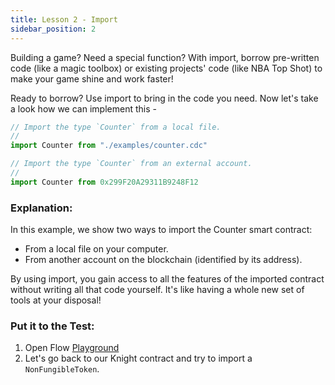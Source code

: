 ```yaml
---
title: Lesson 2 - Import
sidebar_position: 2
---
```


Building a game? Need a special function? With import, borrow pre-written code (like a magic toolbox) or existing projects' code (like NBA Top Shot) to make your game shine and work faster!

Ready to borrow? Use import to bring in the code you need. Now let's take a look how we can implement this -

```jsx
// Import the type `Counter` from a local file.
//
import Counter from "./examples/counter.cdc"

// Import the type `Counter` from an external account.
//
import Counter from 0x299F20A29311B9248F12

```

### **Explanation:**

In this example, we show two ways to import the Counter smart contract:

- From a local file on your computer.
- From another account on the blockchain (identified by its address).

By using import, you gain access to all the features of the imported contract without writing all that code yourself. It's like having a whole new set of tools at your disposal!

### **Put it to the Test:**

1. Open Flow [Playground](https://play.flow.com/)
2. Let's go back to our Knight contract and try to import a `NonFungibleToken`.

